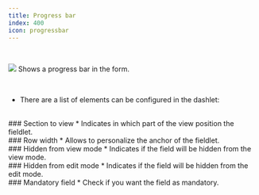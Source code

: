 ```yaml
---
title: Progress bar
index: 400
icon: progressbar
---
```


    
<br />

<img src="/static/images/icons/progressbar.png" /> Shows a progress bar in the form.

<br />

* There are a list of elements can be configured in the dashlet:

<br />
### Section to view
* Indicates in which part of the view position the fieldlet.

<br />
### Row width
* Allows to personalize the anchor of the fieldlet.

<br />
### Hidden from view mode
* Indicates if the field will be hidden from the view mode.

<br />
### Hidden from edit mode
* Indicates if the field will be hidden from the edit mode.

<br />
### Mandatory field
* Check if you want the field as mandatory.